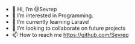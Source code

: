 - 👋 Hi, I’m @Sevrep
- 👀 I’m interested in Programming.
- 🌱 I’m currently learning Laravel
- 💞️ I’m looking to collaborate on future projects
- 📫 How to reach me https://github.com/Sevrep

<!---
Sevrep/Sevrep is a ✨ special ✨ repository because its `README.md` (this file) appears on your GitHub profile.
You can click the Preview link to take a look at your changes.
--->
